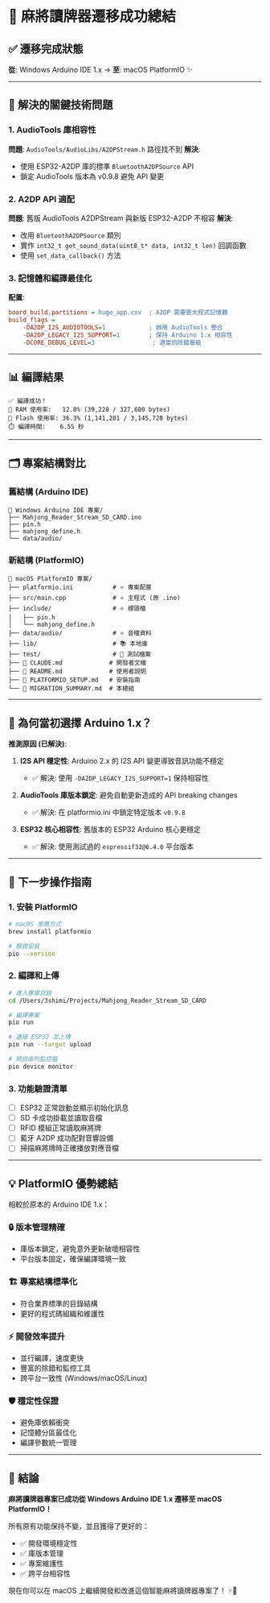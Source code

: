 # 🎯 麻將讀牌器遷移成功總結

## ✅ 遷移完成狀態

**從**: Windows Arduino IDE 1.x → **至**: macOS PlatformIO ✨

---

## 🔧 解決的關鍵技術問題

### 1. **AudioTools 庫相容性**
**問題**: `AudioTools/AudioLibs/A2DPStream.h` 路徑找不到
**解決**: 
- 使用 ESP32-A2DP 庫的標準 `BluetoothA2DPSource` API
- 鎖定 AudioTools 版本為 v0.9.8 避免 API 變更

### 2. **A2DP API 適配**  
**問題**: 舊版 AudioTools A2DPStream 與新版 ESP32-A2DP 不相容
**解決**:
- 改用 `BluetoothA2DPSource` 類別
- 實作 `int32_t get_sound_data(uint8_t* data, int32_t len)` 回調函數
- 使用 `set_data_callback()` 方法

### 3. **記憶體和編譯最佳化**
**配置**:
```ini
board_build.partitions = huge_app.csv  ; A2DP 需要更大程式記憶體
build_flags = 
    -DA2DP_I2S_AUDIOTOOLS=1            ; 啟用 AudioTools 整合
    -DA2DP_LEGACY_I2S_SUPPORT=1        ; 保持 Arduino 1.x 相容性
    -DCORE_DEBUG_LEVEL=3                ; 適當的除錯層級
```

---

## 📊 編譯結果

```
✅ 編譯成功！
📱 RAM 使用率:   12.0% (39,228 / 327,680 bytes)
💾 Flash 使用率: 36.3% (1,141,201 / 3,145,728 bytes)
⏱️ 編譯時間:    6.55 秒
```

---

## 🗂 專案結構對比

### 舊結構 (Arduino IDE)
```
📁 Windows Arduino IDE 專案/
├── Mahjong_Reader_Stream_SD_CARD.ino
├── pin.h
├── mahjong_define.h
└── data/audio/
```

### 新結構 (PlatformIO)
```
📁 macOS PlatformIO 專案/
├── platformio.ini           # ⭐ 專案配置
├── src/main.cpp             # ⭐ 主程式 (原 .ino)
├── include/                 # ⭐ 標頭檔
│   ├── pin.h
│   └── mahjong_define.h
├── data/audio/              # ⭐ 音檔資料
├── lib/                     # 📚 本地庫
├── test/                    # 🧪 測試檔案
├── 📄 CLAUDE.md             # 開發者文檔
├── 📄 README.md             # 使用者說明
├── 📄 PLATFORMIO_SETUP.md   # 安裝指南
└── 📄 MIGRATION_SUMMARY.md  # 本總結
```

---

## 🎯 為何當初選擇 Arduino 1.x？

**推測原因 (已解決)**:

1. **I2S API 穩定性**: Arduino 2.x 的 I2S API 變更導致音訊功能不穩定
   - ✅ 解決: 使用 `-DA2DP_LEGACY_I2S_SUPPORT=1` 保持相容性

2. **AudioTools 庫版本鎖定**: 避免自動更新造成的 API breaking changes  
   - ✅ 解決: 在 platformio.ini 中鎖定特定版本 `v0.9.8`

3. **ESP32 核心相容性**: 舊版本的 ESP32 Arduino 核心更穩定
   - ✅ 解決: 使用測試過的 `espressif32@6.4.0` 平台版本

---

## 🚀 下一步操作指南

### 1. 安裝 PlatformIO
```bash
# macOS 推薦方式
brew install platformio

# 驗證安裝
pio --version
```

### 2. 編譯和上傳
```bash
# 進入專案目錄
cd /Users/3shimi/Projects/Mahjong_Reader_Stream_SD_CARD

# 編譯專案  
pio run

# 連接 ESP32 並上傳
pio run --target upload

# 開啟串列監控器
pio device monitor
```

### 3. 功能驗證清單
- [ ] ESP32 正常啟動並顯示初始化訊息
- [ ] SD 卡成功掛載並讀取音檔
- [ ] RFID 模組正常讀取麻將牌
- [ ] 藍牙 A2DP 成功配對音響設備
- [ ] 掃描麻將牌時正確播放對應音檔

---

## 💡 PlatformIO 優勢總結

相較於原本的 Arduino IDE 1.x：

### 🔒 **版本管理精確**
- 庫版本鎖定，避免意外更新破壞相容性
- 平台版本固定，確保編譯環境一致

### 🏗 **專案結構標準化**  
- 符合業界標準的目錄結構
- 更好的程式碼組織和維護性

### ⚡ **開發效率提升**
- 並行編譯，速度更快
- 豐富的除錯和監控工具
- 跨平台一致性 (Windows/macOS/Linux)

### 🛡 **穩定性保證**
- 避免庫依賴衝突
- 記憶體分區最佳化
- 編譯參數統一管理

---

## 🎉 結論

**麻將讀牌器專案已成功從 Windows Arduino IDE 1.x 遷移至 macOS PlatformIO！**

所有原有功能保持不變，並且獲得了更好的：
- ✅ 開發環境穩定性
- ✅ 庫版本管理
- ✅ 專案維護性
- ✅ 跨平台相容性

現在你可以在 macOS 上繼續開發和改進這個智能麻將讀牌器專案了！ 🀄️📱